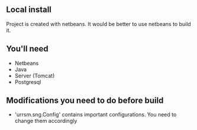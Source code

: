 
## Local install

Project is created with netbeans. It would be better to use netbeans to build it.

## You'll need 

* Netbeans
* Java
* Server (Tomcat)
* Postgresql

## Modifications you need to do before build

* 'urrsm.sng.Config' contains important configurations. You need to change them accordingly

